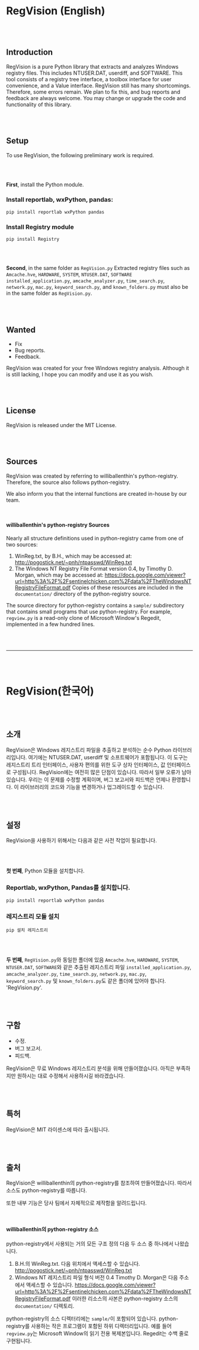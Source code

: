 RegVision (English)
===============

<br>
<br>

Introduction
------------
RegVision is a pure Python library that extracts and analyzes Windows registry files. This includes NTUSER.DAT, userdiff, and SOFTWARE. This tool consists of a registry tree interface, a toolbox interface for user convenience, and a Value interface. RegVision still has many shortcomings. Therefore, some errors remain. We plan to fix this, and bug reports and feedback are always welcome. You may change or upgrade the code and functionality of this library.

<br>
<br>

Setup
-----

To use RegVision, the following preliminary work is required.

<br>
<br>

**First**, install the Python module.
### Install reportlab, wxPython, pandas:
`pip install reportlab wxPython pandas`
### Install Registry module
`pip install Registry`

<br>
<br>

**Second**, in the same folder as `RegVision.py`
Extracted registry files such as `Amcache.hve`, `HARDWARE`, `SYSTEM`, `NTUSER.DAT`, `SOFTWARE`
`installed_application.py`, `amcache_analyzer.py`, `time_search.py`, `network.py`, `mac.py`, `keyword_search.py`, and `known_folders.py` must also be in the same folder as `RegVision.py`.

<br>
<br>

Wanted
------
  - Fix
  - Bug reports.
  - Feedback.

RegVision was created for your free Windows registry analysis. Although it is still lacking, I hope you can modify and use it as you wish.

<br>
<br>

License
-------
RegVision is released under the MIT License.

<br>
<br>

Sources
-------
RegVision was created by referring to williballenthin's python-registry. 
Therefore, the source also follows python-registry.

We also inform you that the internal functions are created in-house by our team.

<br>

#### williballenthin's python-registry Sources

Nearly all structure definitions used in python-registry
came from one of two sources:
1) WinReg.txt, by B.H., which may be accessed at:
   http://pogostick.net/~pnh/ntpasswd/WinReg.txt
2) The Windows NT Registry File Format version 0.4, by
   Timothy D. Morgan, which may be accessed at:
   https://docs.google.com/viewer?url=http%3A%2F%2Fsentinelchicken.com%2Fdata%2FTheWindowsNTRegistryFileFormat.pdf
Copies of these resources are included in the
`documentation/` directory of the python-registry source.


The source directory for python-registry contains a `sample/`
subdirectory that contains small programs that use python-registry.
For example, `regview.py` is a read-only clone of Microsoft Window's
Regedit, implemented in a few hundred lines.

<br>
<br>

-----------------------------------------------------

<br>
<br>

RegVision(한국어)
===============

<br>
<br>

소개
------------
RegVision은 Windows 레지스트리 파일을 추출하고 분석하는 순수 Python 라이브러리입니다. 여기에는 NTUSER.DAT, userdiff 및 소프트웨어가 포함됩니다. 이 도구는 레지스트리 트리 인터페이스, 사용자 편의를 위한 도구 상자 인터페이스, 값 인터페이스로 구성됩니다. RegVision에는 여전히 많은 단점이 있습니다. 따라서 일부 오류가 남아 있습니다. 우리는 이 문제를 수정할 계획이며, 버그 보고서와 피드백은 언제나 환영합니다. 이 라이브러리의 코드와 기능을 변경하거나 업그레이드할 수 있습니다.

<br>
<br>

설정
-----

RegVision을 사용하기 위해서는 다음과 같은 사전 작업이 필요합니다.

<br>
<br>

**첫 번째**, Python 모듈을 설치합니다.
### Reportlab, wxPython, Pandas를 설치합니다.
`pip install reportlab wxPython pandas`
### 레지스트리 모듈 설치
`pip 설치 레지스트리`

<br>
<br>

**두 번째**, `RegVision.py`와 동일한 폴더에 있음
`Amcache.hve`, `HARDWARE`, `SYSTEM`, `NTUSER.DAT`, `SOFTWARE`와 같은 추출된 레지스트리 파일
`installed_application.py`, `amcache_analyzer.py`, `time_search.py`, `network.py`, `mac.py`, `keyword_search.py` 및 `known_folders.py`도 같은 폴더에 있어야 합니다. 'RegVision.py'.

<br>
<br>

구함
------
  - 수정.
  - 버그 보고서.
  - 피드백.

RegVision은 무료 Windows 레지스트리 분석을 위해 만들어졌습니다. 아직은 부족하지만 원하시는 대로 수정해서 사용하시길 바라겠습니다.

<br>
<br>

특허
-------
RegVision은 MIT 라이센스에 따라 출시됩니다.

<br>
<br>

출처
-------
RegVision은 williballenthin의 python-registry를 참조하여 만들어졌습니다.
따라서 소스도 python-registry를 따릅니다.

또한 내부 기능은 당사 팀에서 자체적으로 제작함을 알려드립니다.

<br>

#### williballenthin의 python-registry 소스

python-registry에서 사용되는 거의 모든 구조 정의
다음 두 소스 중 하나에서 나왔습니다.
1) B.H.의 WinReg.txt. 다음 위치에서 액세스할 수 있습니다.
   http://pogostick.net/~pnh/ntpasswd/WinReg.txt
2) Windows NT 레지스트리 파일 형식 버전 0.4
   Timothy D. Morgan은 다음 주소에서 액세스할 수 있습니다.
   https://docs.google.com/viewer?url=http%3A%2F%2Fsentinelchicken.com%2Fdata%2FTheWindowsNTRegistryFileFormat.pdf
이러한 리소스의 사본은
python-registry 소스의 `documentation/` 디렉토리.


python-registry의 소스 디렉터리에는 `sample/`이 포함되어 있습니다.
python-registry를 사용하는 작은 프로그램이 포함된 하위 디렉터리입니다.
예를 들어 `regview.py`는 Microsoft Window의 읽기 전용 복제본입니다.
Regedit는 수백 줄로 구현됩니다.
